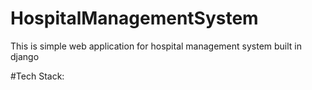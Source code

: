 # HospitalManagementSystem
This is simple web application for hospital management system built in django

#Tech Stack:
 


